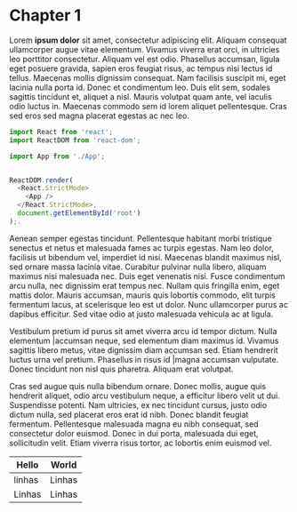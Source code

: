 # Chapter 1

Lorem **ipsum dolor** sit amet, consectetur adipiscing elit. Aliquam consequat ullamcorper augue vitae elementum. Vivamus viverra erat orci, in ultricies leo porttitor consectetur. Aliquam vel est odio. Phasellus accumsan, ligula eget posuere gravida, sapien eros feugiat risus, ac tempus nisi lectus id tellus. Maecenas mollis dignissim consequat. Nam facilisis suscipit mi, eget lacinia nulla porta id. Donec et condimentum leo. Duis elit sem, sodales sagittis tincidunt et, aliquet a nisl. Mauris volutpat quam ante, vel iaculis odio luctus in. Maecenas commodo sem id lorem aliquet pellentesque. Cras sed eros sed magna placerat egestas ac nec leo.


```javascript
import React from 'react';
import ReactDOM from 'react-dom';

import App from './App';


ReactDOM.render(
  <React.StrictMode>
    <App />
  </React.StrictMode>,
  document.getElementById('root')
);.
```


Aenean semper egestas tincidunt. Pellentesque habitant morbi tristique senectus et netus et malesuada fames ac turpis egestas. Nam leo dolor, facilisis ut bibendum vel, imperdiet id nisi. Maecenas blandit maximus nisl, sed ornare massa lacinia vitae. Curabitur pulvinar nulla libero, aliquam maximus nisi malesuada nec. Duis eget venenatis nisi. Fusce condimentum arcu nulla, nec dignissim erat tempus nec. Nullam quis fringilla enim, eget mattis dolor. Mauris accumsan, mauris quis lobortis commodo, elit turpis fermentum lacus, at scelerisque leo est ut dolor. Nunc ullamcorper purus ac dapibus efficitur. Sed vitae odio at justo malesuada vehicula ac at ligula.

Vestibulum pretium id purus sit amet 
viverra arcu id tempor dictum. Nulla elementum |accumsan neque, sed elementum diam maximus id. Vivamus sagittis libero metus, vitae dignissim diam accumsan sed. Etiam hendrerit luctus urna vel pretium. Phasellus in risus id |magna accumsan vulputate. Donec tincidunt non nisl quis pharetra. Aliquam erat volutpat.

Cras sed augue quis nulla bibendum ornare. Donec mollis, augue quis hendrerit aliquet, odio arcu vestibulum neque, a efficitur libero velit ut dui. Suspendisse potenti. Nam ultricies, ex nec tincidunt cursus, justo odio dictum nulla, sed placerat eros erat id nibh. Donec blandit feugiat fermentum. Pellentesque malesuada magna eu nibh consequat, sed consectetur dolor euismod. Donec in dui porta, malesuada dui eget, sollicitudin velit. Etiam viverra risus tortor, ac lobortis enim euismod vel.

|Hello|World
------|-----
linhas|Linhas
Linhas|Linhas

